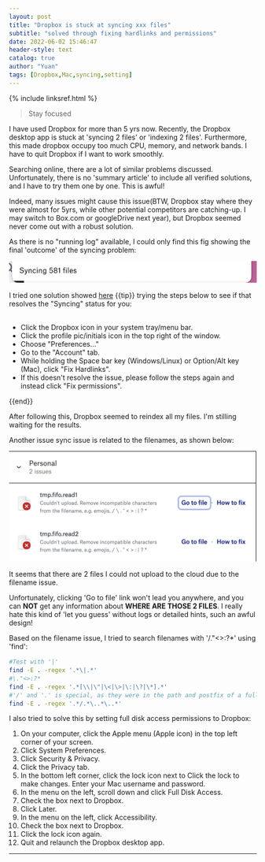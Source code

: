 ```yaml
---
layout: post
title: "Dropbox is stuck at syncing xxx files"
subtitle: "solved through fixing hardlinks and permissions"
date: 2022-06-02 15:46:47
header-style: text
catalog: true
author: "Yuan"
tags: [Dropbox,Mac,syncing,setting]
---
```

{% include linksref.html %}

>Stay focused

I have used Dropbox for more than 5 yrs now. Recently, the Dropbox desktop app is stuck at 'syncing 2 files' or 'indexing 2 files'. Furthermore, this made dropbox occupy too much CPU, memory, and network bands. I have to quit Dropbox if I want to work smoothly. 

Searching online, there are a lot of similar problems discussed. Unfortunately, there is no 'summary article' to include all verified solutions, and I have to try them one by one. This is awful!

Indeed, many issues might cause this issue(BTW, Dropbox stay where they were almost for 5yrs, while other potential competitors are catching-up. I may switch to Box.com or googleDrive next year), but Dropbox seemed never come out with a robust solution.

As there is no "running log" available, I could only find this fig showing the final 'outcome' of the syncing problem:

![Sync Issues](/img/in-post/dropbox_synIssue2.png)

I tried one solution showed [here](https://www.dropboxforum.com/t5/Dropbox-files-folders/My-desktop-app-is-stuck-at-syncing-and-I-need-help-with-the/m-p/405492)
{{tip}}
trying the steps below to see if that resolves the "Syncing" status for you:
<br/><br/>
<ul>
<li>Click the Dropbox icon in your system tray/menu bar.</li>
<li>Click the profile pic/initials icon in the top right of the window.</li>
<li>Choose "Preferences..."</li>
<li>Go to the "Account" tab.</li>
<li>While holding the Space bar key (Windows/Linux) or Option/Alt key (Mac), click "Fix Hardlinks".</li>
<li>If this doesn't resolve the issue, please follow the steps again and instead click "Fix permissions". </li>
</ul>
{{end}}

After following this, Dropbox seemed to reindex all my files. I'm stilling waiting for the results.

Another issue sync issue is related to the filenames, as shown below:

![Sync Issues](/img/in-post/dropbox_synIssue1.png)

It seems that there are 2 files I could not upload to the cloud due to the filename issue.

Unfortunately, clicking 'Go to file' link won't lead you anywhere, and you can **NOT** get any information about **WHERE ARE THOSE 2 FILES**. I really hate this kind of 'let you guess' without logs or detailed hints, such an awful design!

Based on the filename issue, I tried to search filenames with '/\."<>:?*' using 'find':

```bash
#Test with '|'
find -E . -regex '.*\|.*'
#\."<>:?*
find -E . -regex '.*[\\|\"|\<|\>|\:|\?|\*].*'
#'/' and '.' is special, as they were in the path and postfix of a full path/filename.postfix
find -E . -regex '.*/.*\..*\..*'

```

I also tried to solve this by setting full disk access permissions to Dropbox:

1. On your computer, click the Apple menu (Apple icon) in the top left corner of your screen.
2. Click System Preferences. 
3. Click Security & Privacy.  
4. Click the Privacy tab. 
5. In the bottom left corner, click the lock icon next to Click the lock to make changes. 
Enter your Mac username and password. 
6. In the menu on the left, scroll down and click Full Disk Access. 
7. Check the box next to Dropbox. 
8. Click Later.
9. In the menu on the left, click Accessibility. 
10. Check the box next to Dropbox. 
11. Click the lock icon again. 
12. Quit and relaunch the Dropbox desktop app.

---
